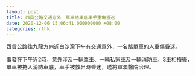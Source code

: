 ```yaml
---
layout: post
title: 西貢公路交通意外　單車捲車底車手重傷昏迷
date: 2020-12-06 15:06:41.000000000 +08:00
categories: rthk
---
```


西貢公路往九龍方向近白沙灣下午有交通意外，一名踏單車的人重傷昏迷。

事發在下午近2時，意外涉及一輛單車、一輛私家車及一輛消防車。3車相撞後，單車被捲入消防車底，車手被救出時昏迷，送將軍澳醫院治理。
